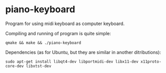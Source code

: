 piano-keyboard
==============

Program for using midi keyboard as computer keyboard.

Compiling and running of program is quite simple:

    qmake && make && ./piano-keyboard

Dependencies (as for Ubuntu, but they are similar in another ditributions): 

    sudo apt-get install libqt4-dev libportmidi-dev libx11-dev x11proto-core-dev libxtst-dev
    
